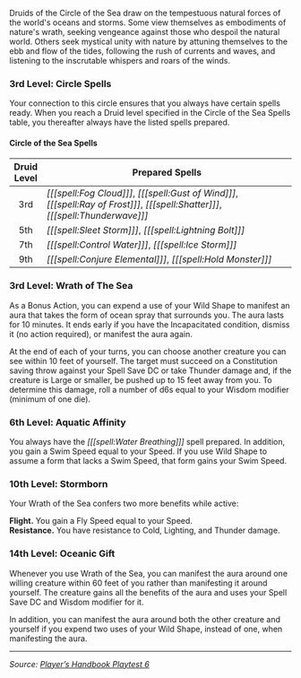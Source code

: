 Druids of the Circle of the Sea draw on the tempestuous natural forces of the world's oceans and storms. Some view themselves as embodiments of nature's wrath, seeking vengeance against those who despoil the natural world. Others seek mystical unity with nature by attuning themselves to the ebb and flow of the tides, following the rush of currents and waves, and listening to the inscrutable whispers and roars of the winds.

### 3rd Level: Circle Spells

Your connection to this circle ensures that you always have certain spells ready. When you reach a Druid level specified in the Circle of the Sea Spells table, you thereafter always have the listed spells prepared.

#### Circle of the Sea Spells

| Druid<br>Level | Prepared Spells                                                                                                                   |
|:--------------:|-----------------------------------------------------------------------------------------------------------------------------------|
|      3rd       | _[[[spell:Fog Cloud]]]_, _[[[spell:Gust of Wind]]]_, _[[[spell:Ray of Frost]]]_, _[[[spell:Shatter]]]_, _[[[spell:Thunderwave]]]_ |
|      5th       | _[[[spell:Sleet Storm]]]_, _[[[spell:Lightning Bolt]]]_                                                                           |
|      7th       | _[[[spell:Control Water]]]_, _[[[spell:Ice Storm]]]_                                                                              |
|      9th       | _[[[spell:Conjure Elemental]]]_, _[[[spell:Hold Monster]]]_                                                                       |

### 3rd Level: Wrath of The Sea

As a Bonus Action, you can expend a use of your Wild Shape to manifest an aura that takes the form of ocean spray that surrounds you. The aura lasts for 10 minutes. It ends early if you have the Incapacitated condition, dismiss it (no action required), or manifest the aura again.

At the end of each of your turns, you can choose another creature you can see within 10 feet of yourself. The target must succeed on a Constitution saving throw against your Spell Save DC or take Thunder damage and, if the creature is Large or smaller, be pushed up to 15 feet away from you. To determine this damage, roll a number of d6s equal to your Wisdom modifier (minimum of one die).

### 6th Level: Aquatic Affinity

You always have the _[[[spell:Water Breathing]]]_ spell prepared. In addition, you gain a Swim Speed equal to your Speed. If you use Wild Shape to assume a form that lacks a Swim Speed, that form gains your Swim Speed.

### 10th Level: Stormborn

Your Wrath of the Sea confers two more benefits while active:

**Flight.** You gain a Fly Speed equal to your Speed.  
**Resistance.** You have resistance to Cold, Lighting, and Thunder damage.

### 14th Level: Oceanic Gift

Whenever you use Wrath of the Sea, you can manifest the aura around one willing creature within 60 feet of you rather than manifesting it around yourself. The creature gains all the benefits of the aura and uses your Spell Save DC and Wisdom modifier for it.

In addition, you can manifest the aura around both the other creature and yourself if you expend two uses of your Wild Shape, instead of one, when manifesting the aura.

----

_Source: [Player’s Handbook Playtest 6](https://www.dndbeyond.com/sources/ua/ph-playtest-6)_
